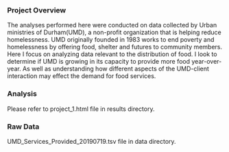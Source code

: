 ### Project Overview

The analyses performed here were conducted on data collected by Urban ministries of Durham(UMD), a non-profit organization that is helping reduce homelessness. UMD originally founded in 1983 works to end poverty and homelessness by offering food, shelter and futures to community members. Here I focus on analyzing data relevant to the distribution of food. I look to determine if UMD is growing in its capacity to provide more food year-over-year. As well as understanding how different aspects of the UMD-client interaction may effect the demand for food services.

### Analysis

Please refer to project_1.html file in results directory.

### Raw Data

UMD_Services_Provided_20190719.tsv file in data directory.